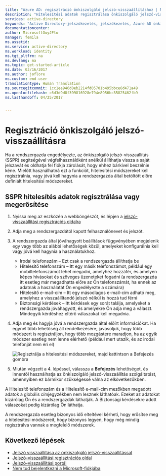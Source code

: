 ```yaml
---
title: "Azure AD: regisztráció önkiszolgáló jelszó-visszaállításhoz | Microsoft Docs"
description: "Hitelesítési adatok regisztrálása önkiszolgáló jelszó-visszaállításhoz"
services: active-directory
keywords: "Active Directory-jelszókezelés, jelszókezelés, Azure AD önkiszolgáló jelszó-visszaállítás, SSPR"
documentationcenter: 
author: MicrosoftGuyJFlo
manager: femila
ms.assetid: 
ms.service: active-directory
ms.workload: identity
ms.tgt_pltfrm: na
ms.devlang: na
ms.topic: get-started-article
ms.date: 03/16/2017
ms.author: joflore
ms.custom: end-user
translationtype: Human Translation
ms.sourcegitcommit: 1cc1ee946d8eb2214fd05701b495bbce6d471a49
ms.openlocfilehash: c6d3d9d8f399816928e794e8956bc35825462fb9
ms.lasthandoff: 04/25/2017


---
```

# <a name="register-for-self-service-password-reset"></a>Regisztráció önkiszolgáló jelszó-visszaállításra

Ha a rendszergazda engedélyezte, az önkiszolgáló jelszó-visszaállítás (SSPR) segítségével végfelhasználóként anélkül állíthatja vissza a saját jelszavát és oldhatja fel fiókja zárolását, hogy ehhez bárkivel beszélnie kéne. Mielőtt használhatná ezt a funkciót, hitelesítési módszereket kell regisztrálnia, vagy jóvá kell hagynia a rendszergazda által betöltött előre definiált hitelesítési módszereket.

## <a name="register-or-confirm-authentication-data-with-sspr"></a>SSPR hitelesítés adatok regisztrálása vagy megerősítése

1. Nyissa meg az eszközén a webböngészőt, és lépjen a [jelszó-visszaállítási regisztrációs oldalra](http://aka.ms/ssprsetup)
2. Adja meg a rendszergazdától kapott felhasználónevet és jelszót.
3. A rendszergazda által jóváhagyott beállítások függvényében megjelenik egy vagy több az alábbi lehetőségek közül, amelyeket konfigurálnia kell vagy jóvá kell hagynia a használatukhoz.
    * Irodai telefonszám – Ezt csak a rendszergazda állíthatja be
    * Hitelesítő telefonszám – Itt egy másik telefonszámot, például egy mobiltelefonszámot lehet megadni, amelyhez hozzáfér, és amelyen képes hívásokat és szöveges üzeneteket fogadni (a rendszergazda itt esetleg már megadhatta előre az Ön telefonszámát, ha ennek az adatnak a használatát Ön engedélyezte a számára)
    * Hitelesítő e-mail-cím – Itt egy másodlagos e-mail-cím adható meg, amelyhez a visszaállítandó jelszó nélkül is hozzá tud férni
    * Biztonsági kérdések – Itt kérdések egy sorát találja, amelyeket a rendszergazda jóváhagyott, és amelyekre Ön adja meg a választ. Mindegyik kérdéshez eltérő válaszokat kell megadnia.
4. Adja meg és hagyja jóvá a rendszergazda által előírt információkat. Ha egynél több lehetőség áll rendelkezésére, javasoljuk, hogy több módszert is regisztráljon, hogy több mozgástere maradjon, ha az egyik módszer esetleg nem lenne elérhető (például mert utazik, és az irodai telefonját nem éri el)

    ![Regisztrálja a hitelesítési módszereket, majd kattintson a Befejezés gombra][Register]

5. Miután végzett a 4. lépéssel, válassza a **Befejezés** lehetőséget, és innentől használhatja az önkiszolgáló jelszó-visszaállítás szolgáltatást, amennyiben ez bármikor szükségessé válna az elkövetkezőkben.

A Hitelesítő telefonszám és a Hitelesítő e-mail-cím mezőkben megadott adatok a globális címjegyzékben nem lesznek láthatóak. Ezeket az adatokat kizárólag Ön és a rendszergazdák láthatják. A Biztonsági kérdésekre adott válaszokat pedig kizárólag Ön láthatja.

A rendszergazda esetleg bizonyos idő elteltével kérheti, hogy erősítse meg a hitelesítési módszereit, hogy bizonyos legyen, hogy még mindig regisztrálva vannak a megfelelő módszerek.

## <a name="next-steps"></a>Következő lépések

* [Jelszó visszaállítása az önkiszolgáló jelszó-visszaállítással](active-directory-passwords-update-your-own-password.md)
* [Jelszó-visszaállítási regisztrációs oldal](http://aka.ms/ssprsetup)
* [Jelszó-visszaállítási portál](https://passwordreset.microsoftonline.com/)
* [Nem tud bejelentkezni a Microsoft-fiókjába](https://support.microsoft.com/help/12429/microsoft-account-sign-in-cant)

[Register]: ./media/active-directory-passwords-reset-register/register-2-methods.png "Jelszó-visszaállítási regisztrációs oldal a regisztrált módszerekkel és a Befejezés gombbal"

